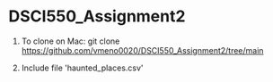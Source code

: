 # DSCI550_Assignment2

1. To clone on Mac: git clone https://github.com/vmeno0020/DSCI550_Assignment2/tree/main

2. Include file 'haunted_places.csv'


